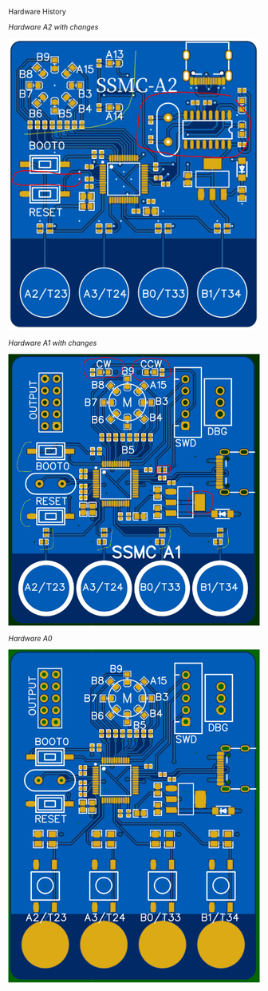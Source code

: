 Hardware History

*Hardware A2 with changes*

![Alt HW_A2](pics/A2_Changes.PNG "Hardware A2")

*Hardware A1 with changes*

![Alt HW_A1](../Description/SSMC_A1_Changes.PNG "Hardware A1")

*Hardware A0*

![Alt HW_A0](../Description/SSMC_A0.PNG "Hardware A0")


